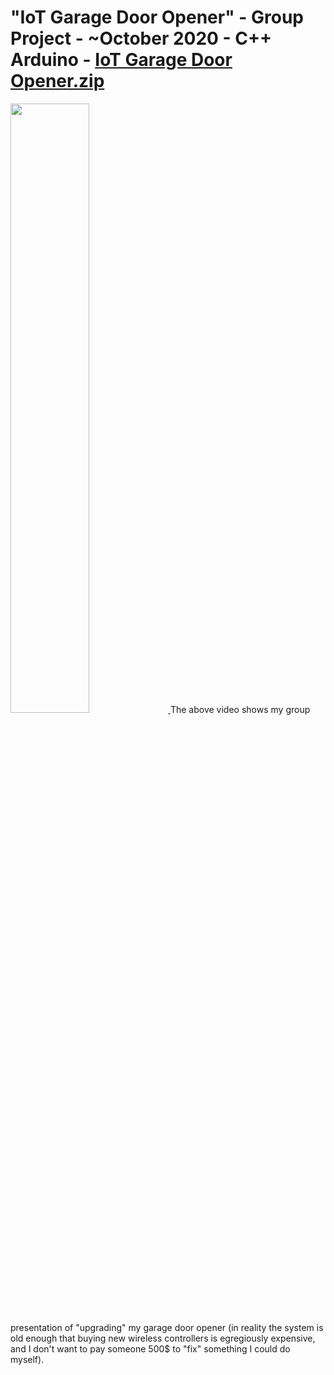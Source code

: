 # "IoT Garage Door Opener" - Group Project - ~October 2020 - C++ Arduino - [IoT Garage Door Opener.zip]()  
<a href="http://www.youtube.com/watch?v=XzvdZK8sECI">
    <img algin="right" width="50%" src="http://img.youtube.com/vi/XzvdZK8sECI/0.jpg">
</a>
The above video shows my group presentation of "upgrading" my garage door opener (in reality the system is old enough that buying new wireless
controllers is egregiously expensive, and I don't want to pay someone 500$ to "fix" something I could do myself).